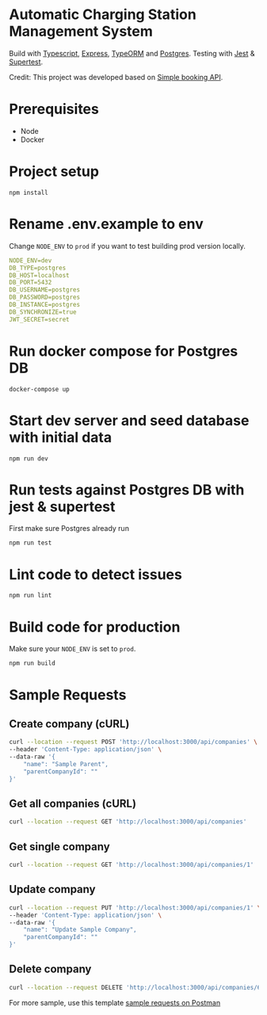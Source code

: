 # Automatic Charging Station Management System

Build with [Typescript](https://www.typescriptlang.org), [Express](https://expressjs.com), [TypeORM](https://typeorm.io) and [Postgres](https://www.postgresql.org).
Testing with [Jest](https://jestjs.io) &  [Supertest](https://github.com/visionmedia/supertest).

Credit: This project was developed based on [Simple booking API](https://github.com/ihaback/booking-api).

# Prerequisites
- Node
- Docker

# Project setup
```
npm install
```

# Rename .env.example to env
Change `NODE_ENV` to `prod` if you want to test building prod version locally.

```yaml
NODE_ENV=dev
DB_TYPE=postgres
DB_HOST=localhost
DB_PORT=5432
DB_USERNAME=postgres
DB_PASSWORD=postgres
DB_INSTANCE=postgres
DB_SYNCHRONIZE=true
JWT_SECRET=secret
```

# Run docker compose for Postgres DB
```
docker-compose up
```

# Start dev server and seed database with initial data
```
npm run dev
```

# Run tests against Postgres DB with jest & supertest
First make sure Postgres already run

```
npm run test
```

# Lint code to detect issues
```
npm run lint
```

# Build code for production
Make sure your `NODE_ENV` is set to `prod`.

```
npm run build
```

# Sample Requests

## Create company (cURL)
```bash
curl --location --request POST 'http://localhost:3000/api/companies' \
--header 'Content-Type: application/json' \
--data-raw '{
	"name": "Sample Parent",
	"parentCompanyId": ""
}'
```

## Get all companies (cURL)
```bash
curl --location --request GET 'http://localhost:3000/api/companies'
```

## Get single company
```bash
curl --location --request GET 'http://localhost:3000/api/companies/1'
```

## Update company
```bash
curl --location --request PUT 'http://localhost:3000/api/companies/1' \
--header 'Content-Type: application/json' \
--data-raw '{
	"name": "Update Sample Company",
	"parentCompanyId": ""
}'
```

## Delete company
```bash
curl --location --request DELETE 'http://localhost:3000/api/companies/6'
```

For more sample, use this template [sample requests on Postman](Sample_Requests.postman_collection.json)